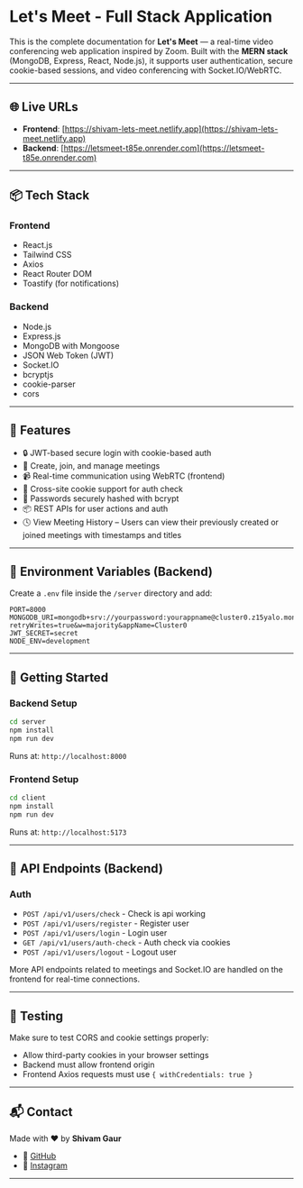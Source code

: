 # Let's Meet - Full Stack Application

This is the complete documentation for **Let's Meet** — a real-time video conferencing web application inspired by Zoom. Built with the **MERN stack** (MongoDB, Express, React, Node.js), it supports user authentication, secure cookie-based sessions, and video conferencing with Socket.IO/WebRTC.

---

## 🌐 Live URLs

- **Frontend**: [https://shivam-lets-meet.netlify.app](https://shivam-lets-meet.netlify.app)
- **Backend**: [https://letsmeet-t85e.onrender.com](https://letsmeet-t85e.onrender.com)

---

## 📦 Tech Stack

### Frontend
- React.js
- Tailwind CSS
- Axios
- React Router DOM
- Toastify (for notifications)

### Backend
- Node.js
- Express.js
- MongoDB with Mongoose
- JSON Web Token (JWT)
- Socket.IO
- bcryptjs
- cookie-parser
- cors

---

## 📄 Features

- 🔒 JWT-based secure login with cookie-based auth
- 👥 Create, join, and manage meetings
- 📹 Real-time communication using WebRTC (frontend)
- 🍪 Cross-site cookie support for auth check
- 🧠 Passwords securely hashed with bcrypt
- 📦 REST APIs for user actions and auth
- 🕓 View Meeting History – Users can view their previously created or joined meetings with timestamps and titles

---

## 🔐 Environment Variables (Backend)

Create a `.env` file inside the `/server` directory and add:

```env
PORT=8000
MONGODB_URI=mongodb+srv://yourpassword:yourappname@cluster0.z15yalo.mongodb.net/?retryWrites=true&w=majority&appName=Cluster0
JWT_SECRET=secret
NODE_ENV=development
```

---

## 🚀 Getting Started

### Backend Setup

```bash
cd server
npm install
npm run dev
```

Runs at: `http://localhost:8000`

### Frontend Setup

```bash
cd client
npm install
npm run dev
```

Runs at: `http://localhost:5173`

---

## 🔁 API Endpoints (Backend)

### Auth
- `POST /api/v1/users/check` - Check is api working
- `POST /api/v1/users/register` - Register user
- `POST /api/v1/users/login` - Login user
- `GET /api/v1/users/auth-check` - Auth check via cookies
- `POST /api/v1/users/logout` - Logout user

More API endpoints related to meetings and Socket.IO are handled on the frontend for real-time connections.

---

## 🧪 Testing

Make sure to test CORS and cookie settings properly:
- Allow third-party cookies in your browser settings
- Backend must allow frontend origin
- Frontend Axios requests must use `{ withCredentials: true }`

---

## 📬 Contact

Made with ❤️ by **Shivam Gaur**

- 🔗 [GitHub](https://github.com/imshivamgaur)
- 📸 [Instagram](https://instagram.com/ishivamgaur)

---


